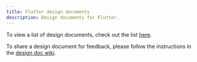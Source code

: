 ```yaml
---
title: Flutter design documents
description: Design documents for Flutter.
---
```


To view a list of design documents, check out the list [here][docs].

To share a design document for feedback, please follow the
instructions in the [design doc wiki][wiki].

[wiki]: https://github.com/flutter/flutter/wiki/Design-Documents
[docs]: https://github.com/flutter/flutter/issues?q=is%3Aopen+is%3Aissue+label%3A%22design+doc%22
